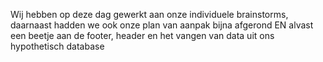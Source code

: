 Wij hebben op deze dag gewerkt aan onze individuele brainstorms, daarnaast hadden we ook onze plan van aanpak bijna afgerond EN alvast een beetje aan de footer, header en het vangen van data uit ons hypothetisch database